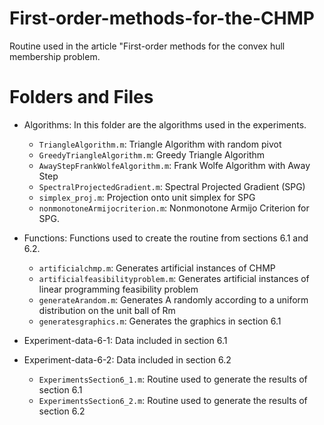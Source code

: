 # First-order-methods-for-the-CHMP
Routine used in the article "First-order methods for the convex hull membership problem.

# Folders and Files

- Algorithms: In this folder are the algorithms used in the experiments.
    * `TriangleAlgorithm.m`: Triangle Algorithm with random pivot
    * `GreedyTriangleAlgorithm.m`: Greedy Triangle Algorithm
    * `AwayStepFrankWolfeAlgorithm.m`: Frank Wolfe Algorithm with Away Step
    * `SpectralProjectedGradient.m`: Spectral Projected Gradient (SPG)
    * `simplex_proj.m`: Projection onto unit simplex for SPG
    * `nonmonotoneArmijocriterion.m`: Nonmonotone Armijo Criterion for SPG.

- Functions: Functions used to create the routine from sections 6.1 and 6.2.
    * `artificialchmp.m`: Generates artificial instances of CHMP
    * `artificialfeasibilityproblem.m`: Generates artificial instances of linear programming feasibility problem
    * `generateArandom.m`: Generates A randomly according to a uniform distribution on the unit ball of Rm
    * `generatesgraphics.m`: Generates the graphics in section 6.1

- Experiment-data-6-1: Data included in section 6.1
- Experiment-data-6-2: Data included in section 6.2

    * `ExperimentsSection6_1.m`: Routine used to generate the results of section 6.1
    * `ExperimentsSection6_2.m`: Routine used to generate the results of section 6.2
